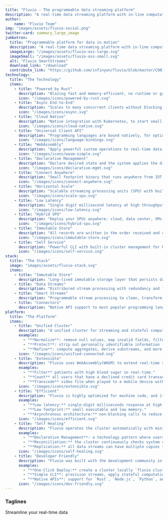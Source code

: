 ```yaml
---
title: "Fluvio - The programmable data streaming platform"
description: "A real-time data streaming platform with in-line computation capabilities. Use SmartStreams to upload your custom logic and modify data as it moves over the network."
author:
    name: "Fluvio Team"
img: "images/assets/fluvio-social.png"
twitter-card: summary_large_image
jumbotron:
  title: "Programmable platform for data in motion"
  description: "A real-time data streaming platform with in-line computation capabilities. Use [Fluvio SmartStreams](/docs/smartstreams/quick-start) to upload your custom logic and modify data as it moves over the network."
  imageLarge: "/images/assets/fluvio-oss-large.svg"
  imageSmall: "/images/assets/fluvio-oss-small.svg"
  alt: "Fluvio SmartStreams"
  download_link: "/download"
  contribute_link: "https://github.com/infinyon/fluvio/blob/master/CONTRIBUTING.md"
technology:
  title: "The Technology"
  items:
    - title: "Powered by Rust"
      description: "Blazing fast and memory-efficient, no runtime or garbage collector."
      icon: "/images/icons/powered-by-rust.svg"
    - title: "Async End-to-End"
      description: "Scales to many concurrent clients without blocking threads."
      icon: "/images/icons/async.svg"
    - title: "Cloud Native"
      description: "Native integration with Kubernetes, to start small and scale on demand."
      icon: "/images/icons/cloud-native.svg"
    - title: "Universal Client API"
      description: "Programming languages are bound natively, for optimal performance."
      icon: "/images/icons/language-bindings.svg"
    - title: "WebAssembly"
      description: "Apply powerful custom operations to real-time data streaming."
      icon: "/images/icons/wasm-simple.svg"
    - title: "Declarative Management"
      description: "Declare desired state and the system applies the difference."
      icon: "/images/icons/declarative-mgmt.svg"
    - title: "Connect Anywhere"
      description: "Small footprint binary that runs anywhere from IOT device to multi-core servers."
      icon: "/images/icons/connect-anywhere.svg"
    - title: "Horizontal Scale"
      description: "Scalable streaming processing units (SPU) with built-in replicas, partitions and failover."
      icon: "/images/icons/scale-spu.svg"
    - title: "Low Latency"
      description: "Single digit millisecond latency at high throughput and consistent variance up to p99."
      icon: "/images/icons/low-latency.svg"
    - title: "Hybrid SPU"
      description: "Deploy your SPUs anywhere: cloud, data center, VMs, desktop, etc."
      icon:  "/images/icons/hybrid-spu.svg"
    - title: "Immutable Store"
      description: "All records are written in the order received and cannot be altered."
      icon: "/images/icons/immutable-store.svg"
    - title: "Self Service"
      description: "Powerful CLI with built-in cluster management for hands free opertions."
      icon: "/images/icons/self-service.svg"  
stack:
  title: "The Stack"
  image: "images/assets/fluvio-stack.svg"
  items:
    - title: "Immutable Store"
      description: "Long-lived immutable storage layer that persists data without compromising latency."
    - title: "Data Streams"
      description: "Distribured stream processing with redundancy and failover to prevent data loss and minimize downtime."
    - title: "Smart Streams"
      description: "Programmable stream processing to clean, transform, correlate, and derive insights from data in real-time."
    - title: "Connectors"
      description: "Native API support to most popular programming languages & connector catalog (in preview)."
platform:
  title: "The Platform"
  items:
    - title: "Unified Cluster"
      description: "A unified cluster for streaming and stateful computation minimizes delay, reduces operational complexity, and boosts security. When streaming and stateful computation are combined, it sets the foundation for a new class of real-time streaming use cases unique to Fluvio. For example:"
      examples:
        - "**Normalize**: remove null values, map invalid fields, filter out records, and more." 
        - "**Protect**: strip out personally identifiable information (PII), and encrypt fields." 
        - "**Refine**: compute aggregates, derive substreams, and more."
      icon: "/images/icons/unified-connected.svg"
    - title: "Extensible"
      description: "Fluvio uses WebAssembly(WASM) to extend real-time stateful computation to a countless number of use cases. Custom modules are loaded dynamically and applied to any number of data streams. For example:"
      examples:
        - "**Filter** patients with high blood sugar in real-time."
        - "**Count** all users that have a declined credit card transaction from offset 0."
        - "**Transcode** video file when played to a mobile device with insufficient network bandwidth."
      icon: "/images/icons/extensible.svg"
    - title: "Efficient"
      description: "Fluvio is highly optimized for machine code, and it does not require a virtual machine or garbage collection. It can scale from IOT devices such as Raspberry Pi to multi-core servers."
      examples:
        - "**Low latency:** single-digit milliseconds response at high throughput and consistent variance."
        - "**Low footprint:** small executable and low memory."
        - "**Asynchronous architecture:** non-blocking calls to reduce latency and scale to a large number of concurrent streams."
      icon: "/images/icons/efficient.svg"    
    - title: "Self Healing"
      description: "Fluvio operates the cluster automatically with minimum human intervention. The platform implements self-healing by combining a variety of technologies:"
      examples:
        - "**Declarative Management**: a technology pattern where users declare intent and the system provisions resources as they become available."
        - "**Reconciliation:** the cluster continuously checks system components and brings them to a stable state."
        - "**Replication:** all data streams can have multiple copies to reduce the possibility of data loss during outages." 
      icon: "/images/icons/self-healing.svg"   
    - title: "Developer Friendly"
      description: "Fluvio was built with the development community in mind. It offers a powerful CLI for operational efficiency and native language bindings for most common programming languages. For example:"
      examples:
        - "**One-Click Deploy:** create a cluster locally `fluvio cluster start` or login to cloud `fluvio cloud login` with one simple command."
        - "**Simple CLI**: provision streams, apply stateful computations, produce, consume and more."
        - "**Native APIs**: support for `Rust`, `Node.js`, `Python`, and `Java` with other languages coming soon." 
      icon: "/images/icons/dev-friendly.svg"
---
```


### Taglines
Streamline your real-time data